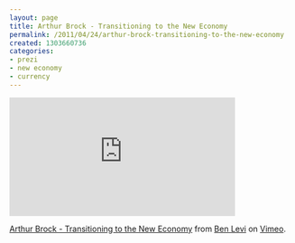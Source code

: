 ```yaml
---
layout: page
title: Arthur Brock - Transitioning to the New Economy
permalink: /2011/04/24/arthur-brock-transitioning-to-the-new-economy
created: 1303660736
categories:
- prezi
- new economy
- currency
---
```

<iframe src="http://player.vimeo.com/video/17317074" width="400" height="210" frameborder="0"></iframe><p><a href="http://vimeo.com/17317074">Arthur Brock - Transitioning to the New Economy</a> from <a href="http://vimeo.com/user5355038">Ben Levi</a> on <a href="http://vimeo.com">Vimeo</a>.</p>
